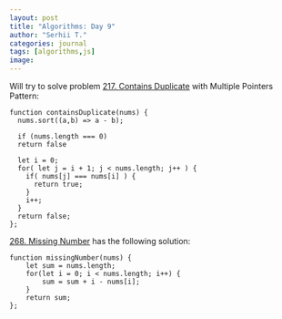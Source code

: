 ```yaml
---
layout: post
title: "Algorithms: Day 9"
author: "Serhii T."
categories: journal
tags: [algorithms,js]
image: 
---
```


Will try to solve problem [217. Contains Duplicate](https://leetcode.com/problems/contains-duplicate/) with Multiple Pointers Pattern:
```
function containsDuplicate(nums) {
  nums.sort((a,b) => a - b);

  if (nums.length === 0)
  return false

  let i = 0;
  for( let j = i + 1; j < nums.length; j++ ) {
    if( nums[j] === nums[i] ) {
      return true;
    }
    i++;
  }
  return false;
};
```

[268. Missing Number](https://leetcode.com/problems/missing-number/) has the following solution:

```
function missingNumber(nums) {
    let sum = nums.length;
    for(let i = 0; i < nums.length; i++) {
        sum = sum + i - nums[i];
    }
    return sum;
};
```